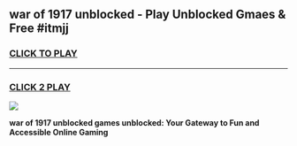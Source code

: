 
## war of 1917 unblocked - Play Unblocked Gmaes & Free #itmjj
<h3>
<a href="https://news.freeplayer.one?title=war_of_1917_unblocked&ref=24F">CLICK TO PLAY</a></h3>
<hr>

<h3>
<a href="https://news.freeplayer.one?title=war_of_1917_unblocked&ref=24F">CLICK 2 PLAY</a>
  
</h3>

<a href="https://news.freeplayer.one?title=war_of_1917_unblocked&ref=24F/"><img src="https://clearcache.store/games.png"></a>


**war of 1917 unblocked games unblocked: Your Gateway to Fun and Accessible Online Gaming**
